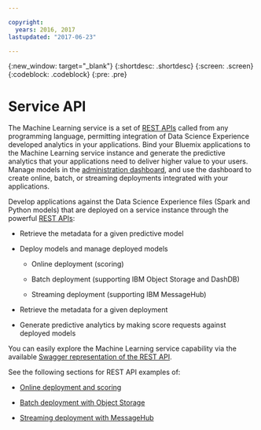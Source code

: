 ```yaml
---

copyright:
  years: 2016, 2017
lastupdated: "2017-06-23"

---
```


{:new_window: target="_blank"}
{:shortdesc: .shortdesc}
{:screen: .screen}
{:codeblock: .codeblock}
{:pre: .pre}

# Service API


The Machine Learning service is a set of [REST APIs](https://watson-ml-api.mybluemix.net/) called from
any programming language, permitting integration of Data Science
Experience developed analytics in your applications. Bind your
Bluemix applications to the Machine Learning service instance and
generate the predictive analytics that your applications need to
deliver higher value to your users. Manage models in the
[administration dashboard](pm_service_ui_spark.html), and use the dashboard to create online,
batch, or streaming deployments integrated with your
applications.

Develop applications against the Data Science Experience files
(Spark and Python models) that are deployed on a service instance
through the powerful [REST APIs](https://watson-ml-api.mybluemix.net/):

*  Retrieve the metadata for a given predictive model

*  Deploy models and manage deployed models
    *  Online deployment (scoring)

    *  Batch deployment (supporting IBM Object Storage and DashDB)

    *  Streaming deployment (supporting IBM MessageHub)

*  Retrieve the metadata for a given deployment

*  Generate predictive analytics by making score requests against
   deployed models

You can easily explore the Machine Learning service capability
via the available [Swagger representation of the REST API](https://watson-ml-api.mybluemix.net/).

See the following sections for REST API examples of:

*  [Online deployment and scoring](pm_service_api_spark_online.html)

*  [Batch deployment with Object Storage](pm_service_api_spark_batch.html)

*  [Streaming deployment with MessageHub](pm_service_api_spark_streaming.html)
